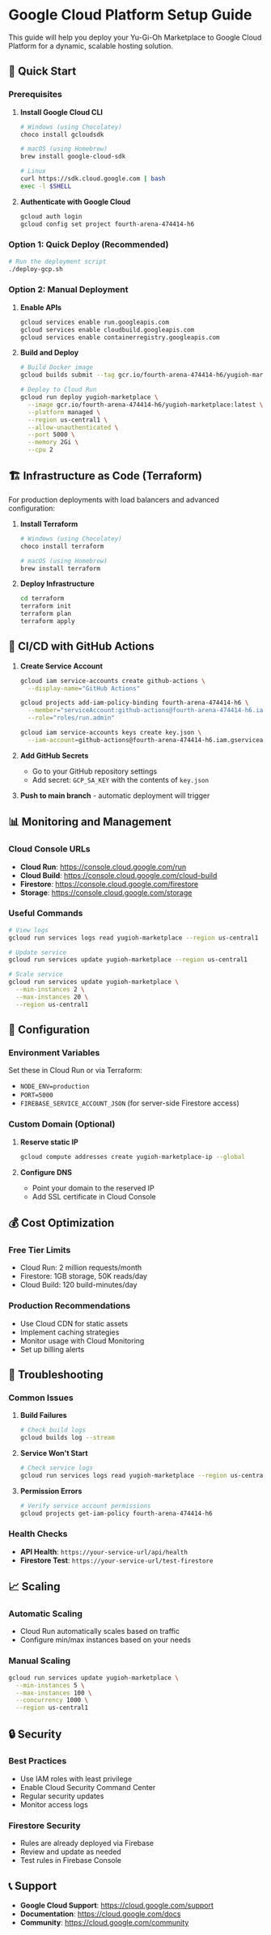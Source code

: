 # Google Cloud Platform Setup Guide

This guide will help you deploy your Yu-Gi-Oh Marketplace to Google Cloud Platform for a dynamic, scalable hosting solution.

## 🚀 Quick Start

### Prerequisites

1. **Install Google Cloud CLI**
   ```bash
   # Windows (using Chocolatey)
   choco install gcloudsdk
   
   # macOS (using Homebrew)
   brew install google-cloud-sdk
   
   # Linux
   curl https://sdk.cloud.google.com | bash
   exec -l $SHELL
   ```

2. **Authenticate with Google Cloud**
   ```bash
   gcloud auth login
   gcloud config set project fourth-arena-474414-h6
   ```

### Option 1: Quick Deploy (Recommended)

```bash
# Run the deployment script
./deploy-gcp.sh
```

### Option 2: Manual Deployment

1. **Enable APIs**
   ```bash
   gcloud services enable run.googleapis.com
   gcloud services enable cloudbuild.googleapis.com
   gcloud services enable containerregistry.googleapis.com
   ```

2. **Build and Deploy**
   ```bash
   # Build Docker image
   gcloud builds submit --tag gcr.io/fourth-arena-474414-h6/yugioh-marketplace:latest .
   
   # Deploy to Cloud Run
   gcloud run deploy yugioh-marketplace \
     --image gcr.io/fourth-arena-474414-h6/yugioh-marketplace:latest \
     --platform managed \
     --region us-central1 \
     --allow-unauthenticated \
     --port 5000 \
     --memory 2Gi \
     --cpu 2
   ```

## 🏗️ Infrastructure as Code (Terraform)

For production deployments with load balancers and advanced configuration:

1. **Install Terraform**
   ```bash
   # Windows (using Chocolatey)
   choco install terraform
   
   # macOS (using Homebrew)
   brew install terraform
   ```

2. **Deploy Infrastructure**
   ```bash
   cd terraform
   terraform init
   terraform plan
   terraform apply
   ```

## 🔄 CI/CD with GitHub Actions

1. **Create Service Account**
   ```bash
   gcloud iam service-accounts create github-actions \
     --display-name="GitHub Actions"
   
   gcloud projects add-iam-policy-binding fourth-arena-474414-h6 \
     --member="serviceAccount:github-actions@fourth-arena-474414-h6.iam.gserviceaccount.com" \
     --role="roles/run.admin"
   
   gcloud iam service-accounts keys create key.json \
     --iam-account=github-actions@fourth-arena-474414-h6.iam.gserviceaccount.com
   ```

2. **Add GitHub Secrets**
   - Go to your GitHub repository settings
   - Add secret: `GCP_SA_KEY` with the contents of `key.json`

3. **Push to main branch** - automatic deployment will trigger

## 📊 Monitoring and Management

### Cloud Console URLs

- **Cloud Run**: https://console.cloud.google.com/run
- **Cloud Build**: https://console.cloud.google.com/cloud-build
- **Firestore**: https://console.cloud.google.com/firestore
- **Storage**: https://console.cloud.google.com/storage

### Useful Commands

```bash
# View logs
gcloud run services logs read yugioh-marketplace --region us-central1

# Update service
gcloud run services update yugioh-marketplace --region us-central1

# Scale service
gcloud run services update yugioh-marketplace \
  --min-instances 2 \
  --max-instances 20 \
  --region us-central1
```

## 🔧 Configuration

### Environment Variables

Set these in Cloud Run or via Terraform:

- `NODE_ENV=production`
- `PORT=5000`
- `FIREBASE_SERVICE_ACCOUNT_JSON` (for server-side Firestore access)

### Custom Domain (Optional)

1. **Reserve static IP**
   ```bash
   gcloud compute addresses create yugioh-marketplace-ip --global
   ```

2. **Configure DNS**
   - Point your domain to the reserved IP
   - Add SSL certificate in Cloud Console

## 💰 Cost Optimization

### Free Tier Limits
- Cloud Run: 2 million requests/month
- Firestore: 1GB storage, 50K reads/day
- Cloud Build: 120 build-minutes/day

### Production Recommendations
- Use Cloud CDN for static assets
- Implement caching strategies
- Monitor usage with Cloud Monitoring
- Set up billing alerts

## 🚨 Troubleshooting

### Common Issues

1. **Build Failures**
   ```bash
   # Check build logs
   gcloud builds log --stream
   ```

2. **Service Won't Start**
   ```bash
   # Check service logs
   gcloud run services logs read yugioh-marketplace --region us-central1
   ```

3. **Permission Errors**
   ```bash
   # Verify service account permissions
   gcloud projects get-iam-policy fourth-arena-474414-h6
   ```

### Health Checks

- **API Health**: `https://your-service-url/api/health`
- **Firestore Test**: `https://your-service-url/test-firestore`

## 📈 Scaling

### Automatic Scaling
- Cloud Run automatically scales based on traffic
- Configure min/max instances based on your needs

### Manual Scaling
```bash
gcloud run services update yugioh-marketplace \
  --min-instances 5 \
  --max-instances 100 \
  --concurrency 1000 \
  --region us-central1
```

## 🔒 Security

### Best Practices
- Use IAM roles with least privilege
- Enable Cloud Security Command Center
- Regular security updates
- Monitor access logs

### Firestore Security
- Rules are already deployed via Firebase
- Review and update as needed
- Test rules in Firebase Console

## 📞 Support

- **Google Cloud Support**: https://cloud.google.com/support
- **Documentation**: https://cloud.google.com/docs
- **Community**: https://cloud.google.com/community
